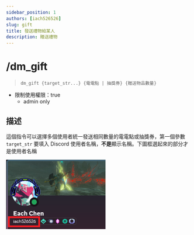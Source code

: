 ```yaml
---
sidebar_position: 1
authors: [iach526526]
slug: gift
title: 發送禮物給某人
description: 贈送禮物
---
```

# /dm_gift
> ```dm_gift {target_str...} {電電點 | 抽獎券} {贈送物品數量}```

- 限制使用權限：true
  - admin only

## 描述
這個指令可以選擇多個使用者統一發送相同數量的電電點或抽獎券，第一個參數 ```target_str``` 要填入 Discord 使用者名稱，**不是**顯示名稱。下圖框選起來的部分才是使用者名稱

![DCid](../../../static/img/DCid.png)